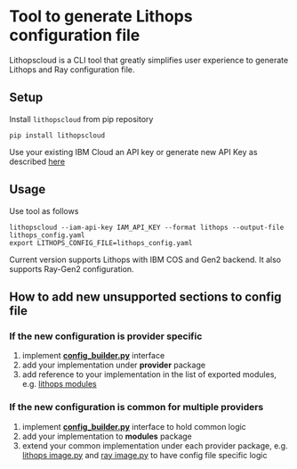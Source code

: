# Tool to generate Lithops configuration file

Lithopscloud is a CLI tool that greatly simplifies user experience to generate Lithops and Ray configuration file. 

## Setup

Install `lithopscloud` from pip repository

	pip install lithopscloud

Use your existing IBM Cloud an API key or generate new API Key as described [here](https://www.ibm.com/docs/en/spectrumvirtualizecl/8.1.3?topic=installing-creating-api-key)

## Usage
Use tool as follows

```
lithopscloud --iam-api-key IAM_API_KEY --format lithops --output-file lithops_config.yaml
export LITHOPS_CONFIG_FILE=lithops_config.yaml
```

Current version supports Lithops with IBM COS and Gen2 backend. It also supports Ray-Gen2 configuration.

## How to add new unsupported sections to config file


### If the new configuration is provider specific

1. implement [__config_builder.py__](src/lithopscloud/modules/config_builder.py) interface
2. add your implementation under __provider__ package
3. add reference to your implementation in the list of exported modules, e.g. [lithops modules](src/lithopscloud/modules/lithops/__init__.py__)


### If the new configuration is common for multiple providers

1. implement [__config_builder.py__](src/lithopscloud/modules/config_builder.py) interface to hold common logic
2. add your implementation to __modules__ package
3. extend your common implementation under each provider package, e.g. [lithops image.py](src/lithopscloud/modules/lithops/image.py) and [ray image.py](src/lithopscloud/modules/ray/image.py) to have config file specific logic

